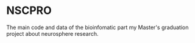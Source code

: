 # NSCPRO
The main code and data of the bioinfomatic part my Master's graduation project about neurosphere research.
